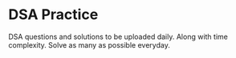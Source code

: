 # DSA Practice

DSA questions and solutions to be uploaded daily.
Along with time complexity.
Solve as many as possible everyday.
